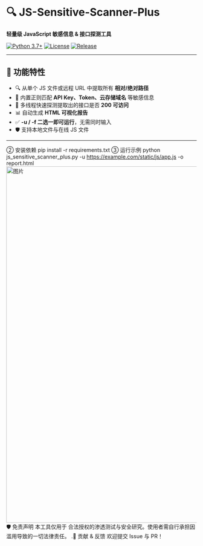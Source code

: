 # 🔍 JS-Sensitive-Scanner-Plus  
**轻量级 JavaScript 敏感信息 & 接口探测工具**

[![Python 3.7+](https://img.shields.io/badge/python-3.7+-blue.svg)](https://www.python.org/downloads/)
[![License](https://img.shields.io/badge/license-MIT-green.svg)](LICENSE)
[![Release](https://img.shields.io/github/v/release/你的用户名/js-sensitive-scanner-plus)](https://github.com/你的用户名/js-sensitive-scanner-plus/releases)

---

## 📌 功能特性
- 🔍 从单个 JS 文件或远程 URL 中提取所有 **相对/绝对路径**
- 🔐 内置正则匹配 **API Key、Token、云存储域名** 等敏感信息
- 🚀 多线程快速探测提取出的接口是否 **200 可访问**
- 📊 自动生成 **HTML 可视化报告**
- ✅ **-u / -f 二选一即可运行**，无需同时输入
- 🛡️ 支持本地文件与在线 JS 文件

---
② 安装依赖
pip install -r requirements.txt
③ 运行示例
python js_sensitive_scanner_plus.py -u https://example.com/static/js/app.js -o report.html
<img width="1808" height="943" alt="图片" src="https://github.com/user-attachments/assets/8b532873-0c75-4144-b4c4-80a621877df9" />
🛡️ 免责声明
本工具仅用于 合法授权的渗透测试与安全研究。使用者需自行承担因滥用导致的一切法律责任。
.🤝 贡献 & 反馈
欢迎提交 Issue 与 PR！

